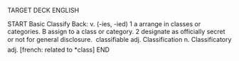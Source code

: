 TARGET DECK
ENGLISH

START
Basic
Classify
Back: v. (-ies, -ied) 1 a arrange in classes or categories. B assign to a class or category. 2 designate as officially secret or not for general disclosure.  classifiable adj. Classification n. Classificatory adj. [french: related to *class]
END
